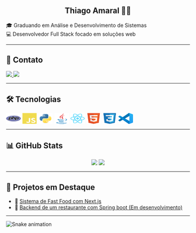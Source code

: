 <h2 align="center">Thiago Amaral 🐱‍👤</h2>

🎓 Graduando em Análise e Desenvolvimento de Sistemas  
💻 Desenvolvedor Full Stack focado em soluções web

---

## 🔗 Contato

<a href="https://www.linkedin.com/in/thiago-amaral-9540ab182/" target="_blank">
  <img src="https://img.shields.io/badge/-Linkedin-0D1117?style=for-the-badge&logo=linkedin&logoColor=8B67DB">
</a>
<a href="mailto:th83287716@gmail.com" target="_blank">
  <img src="https://img.shields.io/badge/-Email-0D1117?style=for-the-badge&logo=gmail&logoColor=red">
</a>

---

## 🛠️ Tecnologias

<div style="display: inline_block">
  <img align="center" alt="PHP" height="30" width="40" src="https://raw.githubusercontent.com/devicons/devicon/master/icons/php/php-original.svg">
  <img align="center" alt="JavaScript" height="30" width="40" src="https://raw.githubusercontent.com/devicons/devicon/master/icons/javascript/javascript-plain.svg">
  <img align="center" alt="Python" height="30" width="40" src="https://raw.githubusercontent.com/devicons/devicon/master/icons/python/python-original.svg">
  <img align="center" alt="Java" height="30" width="40" src="https://raw.githubusercontent.com/devicons/devicon/master/icons/java/java-original.svg">
  <img align="center" alt="React" height="30" width="40" src="https://raw.githubusercontent.com/devicons/devicon/master/icons/react/react-original.svg">
  <img align="center" alt="HTML" height="30" width="40" src="https://raw.githubusercontent.com/devicons/devicon/master/icons/html5/html5-original.svg">
  <img align="center" alt="CSS" height="30" width="40" src="https://raw.githubusercontent.com/devicons/devicon/master/icons/css3/css3-original.svg">
  <img align="center" alt="VSCode" height="30" width="40" src="https://raw.githubusercontent.com/devicons/devicon/master/icons/vscode/vscode-original.svg">
</div>

---

## 📊 GitHub Stats

<div align="center">
  <img height="180em" src="https://github-readme-stats.vercel.app/api?username=Tjaos&show_icons=true&theme=aura&hide_border=true&include_all_commits=true&count_private=true"/> 
  <img height="180em" src="https://github-readme-stats.vercel.app/api/top-langs/?username=Tjaos&layout=compact&theme=aura&hide_border=true&langs_count=10"/> 
</div>

---

## 📌 Projetos em Destaque
- 🔗 [Sistema de Fast Food com Next.js](https://github.com/Tjaos/fsw-donalds)
- 🔗 [Backend de um restaurante com Spring boot (Em desenvolvimento)](https://github.com/Tjaos/oxefood-api-thiago)

---

<!-- Snake animation -->
<picture>
  <source media="(prefers-color-scheme: dark)" srcset="https://raw.githubusercontent.com/Tjaos/Tjaos/output/github-snake-dark.svg" />
  <source media="(prefers-color-scheme: light)" srcset="https://raw.githubusercontent.com/Tjaos/Tjaos/output/github-snake.svg" />
  <img alt="Snake animation" src="https://raw.githubusercontent.com/Tjaos/Tjaos/output/github-snake.svg" />
</picture>


